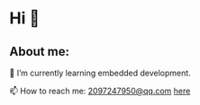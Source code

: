 # Hi  👋
## About me:
🌱 I’m currently learning embedded development. 

📫 How to reach me: 2097247950@qq.com
[here](https://mail.qq.com/)



<!--
**Horizonwwwww/Horizonwwwww** is a ✨ _special_ ✨ repository because its `README.md` (this file) appears on your GitHub profile.

Here are some ideas to get you started:

- 🔭 I’m currently working on ...
🌱 I’m currently learning embedded development.
- 👯 I’m looking to collaborate on ...
- 🤔 I’m looking for help with ...
- 💬 Ask me about ...
📫 How to reach me: 2097247950@qq.com
- 😄 Pronouns: ...
- ⚡ Fun fact: ...
-->
